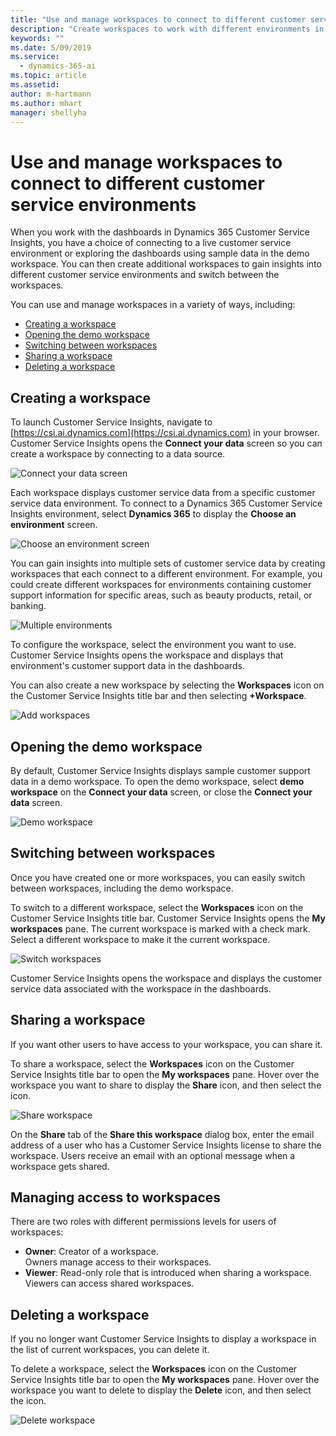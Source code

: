 ```yaml
---
title: "Use and manage workspaces to connect to different customer service environments"
description: "Create workspaces to work with different environments in your customer service system."
keywords: ""
ms.date: 5/09/2019
ms.service:
  - dynamics-365-ai
ms.topic: article
ms.assetid: 
author: m-hartmann
ms.author: mhart
manager: shellyha
---
```


# Use and manage workspaces to connect to different customer service environments

When you work with the dashboards in Dynamics 365 Customer Service Insights, you have a choice of connecting to a live customer service environment or exploring the dashboards using sample data in the demo workspace. You can then create additional workspaces to gain insights into different customer service environments and switch between the workspaces.

You can use and manage workspaces in a variety of ways, including:

* [Creating a workspace](#creating-a-workspace)
* [Opening the demo workspace](#opening-the-demo-workspace)
* [Switching between workspaces](#switching-between-workspaces)
* [Sharing a workspace](#sharing-a-workspace)
* [Deleting a workspace](#deleting-a-workspace)

## Creating a workspace

To launch Customer Service Insights, navigate to [https://csi.ai.dynamics.com](https://csi.ai.dynamics.com) in your browser. Customer Service Insights opens the **Connect your data** screen so you can create a workspace by connecting to a data source.

![Connect your data screen](media/connect-data.png)

Each workspace displays customer service data from a specific customer service data environment. To connect to a Dynamics 365 Customer Service Insights environment, select **Dynamics 365** to display the **Choose an environment** screen.

![Choose an environment screen](media/choose-environment.png)

You can gain insights into multiple sets of customer service data by creating workspaces that each connect to a different environment. For example, you could create different workspaces for environments containing customer support information for specific areas, such as beauty products, retail, or banking.

![Multiple environments](media/multiple-environments.png)

To configure the workspace, select the environment you want to use. Customer Service Insights opens the workspace and displays that environment's customer support data in the dashboards.

You can also create a new workspace by selecting the **Workspaces** icon on the Customer Service Insights title bar and then selecting **+Workspace**.

  ![Add workspaces](media/add-workspace.png)

## Opening the demo workspace

By default, Customer Service Insights displays sample customer support data in a demo workspace. To open the demo workspace, select **demo workspace** on the **Connect your data** screen, or close the **Connect your data** screen.

![Demo workspace](media/demo-workspace.png)

## Switching between workspaces

Once you have created one or more workspaces, you can easily switch between workspaces, including the demo workspace.

To switch to a different workspace, select the **Workspaces** icon on the Customer Service Insights title bar. Customer Service Insights opens the **My workspaces** pane. The current workspace is marked with a check mark. Select a different workspace to make it the current workspace.

![Switch workspaces](media/switch-workspaces.png)

Customer Service Insights opens the workspace and displays the customer service data associated with the workspace in the dashboards.

## Sharing a workspace

If you want other users to have access to your workspace, you can share it.

To share a workspace, select the **Workspaces** icon on the Customer Service Insights title bar to open the **My workspaces** pane. Hover over the workspace you want to share to display the **Share** icon, and then select the icon.

![Share workspace](media/share-workspace.png)

On the **Share** tab of the **Share this workspace** dialog box, enter the email address of a user who has a Customer Service Insights license to share the workspace. Users receive an email with an optional message when a workspace gets shared.

## Managing access to workspaces

There are two roles with different permissions levels for users of workspaces:  

- **Owner**: Creator of a workspace.</br>
  Owners manage access to their workspaces.
- **Viewer**: Read-only role that is introduced when sharing a workspace.<br> 
  Viewers can access shared workspaces.

## Deleting a workspace

If you no longer want Customer Service Insights to display a workspace in the list of current workspaces, you can delete it.

To delete a workspace, select the **Workspaces** icon on the Customer Service Insights title bar to open the **My workspaces** pane. Hover over the workspace you want to delete to display the **Delete** icon, and then select the icon.

![Delete workspace](media/delete-workspace.png)




